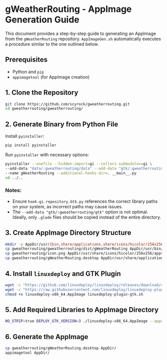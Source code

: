 # gWeatherRouting - AppImage Generation Guide

This document provides a step-by-step guide to generating an AppImage from the `gWeatherRouting` repository.
`AppImageGen.sh` automatically executes a procedure similar to the one outlined below.
## Prerequisites

- Python and `pip`
- `appimagetool` (for AppImage creation)

## 1. Clone the Repository

```bash
git clone https://github.com/scyrock/gweatherrouting.git
cd gweatherrouting/gweatherrouting/
```

## 2. Generate Binary from Python File

Install `pyinstaller`:

```bash
pip install pyinstaller
```

Run `pyinstaller` with necessary options:

```bash
pyinstaller --onefile --hidden-import=gi --collect-submodules=gi \
--add-data "data/:gweatherrouting/data" --add-data "gtk/:gweatherrouting/gtk" \
--name gWeatherRouting --additional-hooks-dir=. __main__.py
cd ../..
```

### Notes:
- Ensure `hook-gi.repository.Gtk.py` references the correct library paths on your system, as incorrect paths may cause issues.
- The `--add-data "gtk/:gweatherrouting/gtk"` option is not optimal. Ideally, only `.glade` files should be copied instead of the entire directory.

## 3. Create AppImage Directory Structure

```bash
mkdir -p AppDir/usr/{bin,share/applications,share/icons/hicolor/256x256/apps}
cp gweatherrouting/gweatherrouting/dist/gWeatherRouting AppDir/usr/bin/
cp gweatherrouting/icon.png AppDir/usr/share/icons/hicolor/256x256/apps/
cp gweatherrouting/gWeatherRouting.desktop AppDir/usr/share/applications/
```

## 4. Install `linuxdeploy` and GTK Plugin

```bash
wget -c "https://github.com/linuxdeploy/linuxdeploy/releases/download/continuous/linuxdeploy-x86_64.AppImage"
wget -c "https://raw.githubusercontent.com/linuxdeploy/linuxdeploy-plugin-gtk/master/linuxdeploy-plugin-gtk.sh"
chmod +x linuxdeploy-x86_64.AppImage linuxdeploy-plugin-gtk.sh
```

## 5. Add Required Libraries to AppImage Directory

```bash
NO_STRIP=true DEPLOY_GTK_VERSION=3 ./linuxdeploy-x86_64.AppImage --appdir AppDir --plugin gtk
```

## 6. Generate the AppImage

```bash
cp gweatherrouting/gWeatherRouting.desktop AppDir/
appimagetool AppDir/
```
